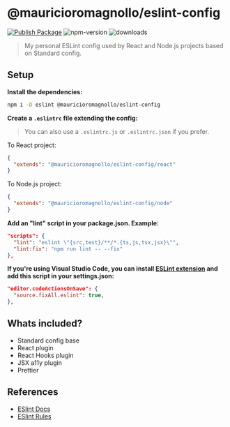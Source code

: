# @mauricioromagnollo/eslint-config

[![Publish Package][ci-image]][ci-url] ![npm-version] ![downloads]

> My personal ESLint config used by React and Node.js projects based on Standard config.

## **Setup**

**Install the dependencies:**

```bash
npm i -D eslint @mauricioromagnollo/eslint-config
```

**Create a `.eslintrc` file extending the config:**

> You can also use a `.eslintrc.js` or `.eslintrc.json` if you prefer.

To React project:

```json
{
  "extends": "@mauricioromagnollo/eslint-config/react"
}
```

To Node.js project:

```json
{
  "extends": "@mauricioromagnollo/eslint-config/node"
}
```

**Add an "lint" script in your package.json. Example:**

```json
"scripts": {
  "lint": "eslint \"{src,test}/**/*.{ts,js,tsx,jsx}\"",
  "lint:fix": "npm run lint -- --fix"
},
```

**If you're using Visual Studio Code, you can install [ESLint extension](https://marketplace.visualstudio.com/items?itemName=dbaeumer.vscode-eslint) and add this script in your settings.json:**

```json
"editor.codeActionsOnSave": {
  "source.fixAll.eslint": true,
},
```

## **Whats included?**

- Standard config base
- React plugin
- React Hooks plugin
- JSX a11y plugin
- Prettier

## **References**

- [ESlint Docs](https://eslint.org/docs/latest/)
- [ESlint Rules](https://eslint.org/docs/latest/rules/)

<!-- BADGES -->

[ci-image]: https://github.com/mauricioromagnollo/eslint-config/actions/workflows/publish.yml/badge.svg?branch=master
[ci-url]: https://github.com/mauricioromagnollo/eslint-config/actions/workflows/publish.yml
[npm-version]: https://img.shields.io/npm/v/@mauricioromagnollo/eslint-config
[downloads]: https://img.shields.io/npm/dt/@mauricioromagnollo/eslint-config
